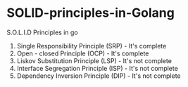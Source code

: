 # SOLID-principles-in-Golang
S.O.L.I.D Principles in go
1. Single Responsibility Principle (SRP) - It's complete
2. Open - closed Principle (OCP) - It's complete
3. Liskov Substitution Principle (LSP) - It's not complete
4. Interface Segregation Principle (ISP) - It's not complete
5. Dependency Inversion Principle (DIP) - It's not complete
